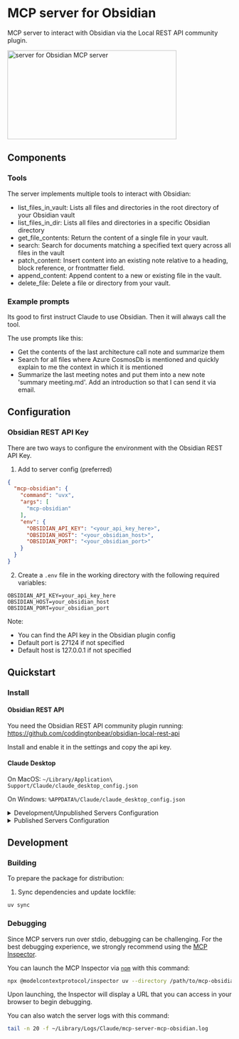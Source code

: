 # MCP server for Obsidian

MCP server to interact with Obsidian via the Local REST API community plugin.

<a href="https://glama.ai/mcp/servers/3wko1bhuek"><img width="380" height="200" src="https://glama.ai/mcp/servers/3wko1bhuek/badge" alt="server for Obsidian MCP server" /></a>

## Components

### Tools

The server implements multiple tools to interact with Obsidian:

- list_files_in_vault: Lists all files and directories in the root directory of your Obsidian vault
- list_files_in_dir: Lists all files and directories in a specific Obsidian directory
- get_file_contents: Return the content of a single file in your vault.
- search: Search for documents matching a specified text query across all files in the vault
- patch_content: Insert content into an existing note relative to a heading, block reference, or frontmatter field.
- append_content: Append content to a new or existing file in the vault.
- delete_file: Delete a file or directory from your vault.

### Example prompts

Its good to first instruct Claude to use Obsidian. Then it will always call the tool.

The use prompts like this:
- Get the contents of the last architecture call note and summarize them
- Search for all files where Azure CosmosDb is mentioned and quickly explain to me the context in which it is mentioned
- Summarize the last meeting notes and put them into a new note 'summary meeting.md'. Add an introduction so that I can send it via email.

## Configuration

### Obsidian REST API Key

There are two ways to configure the environment with the Obsidian REST API Key. 

1. Add to server config (preferred)

```json
{
  "mcp-obsidian": {
    "command": "uvx",
    "args": [
      "mcp-obsidian"
    ],
    "env": {
      "OBSIDIAN_API_KEY": "<your_api_key_here>",
      "OBSIDIAN_HOST": "<your_obsidian_host>",
      "OBSIDIAN_PORT": "<your_obsidian_port>"
    }
  }
}
```

2. Create a `.env` file in the working directory with the following required variables:

```
OBSIDIAN_API_KEY=your_api_key_here
OBSIDIAN_HOST=your_obsidian_host
OBSIDIAN_PORT=your_obsidian_port
```

Note:
- You can find the API key in the Obsidian plugin config
- Default port is 27124 if not specified
- Default host is 127.0.0.1 if not specified

## Quickstart

### Install

#### Obsidian REST API

You need the Obsidian REST API community plugin running: https://github.com/coddingtonbear/obsidian-local-rest-api

Install and enable it in the settings and copy the api key.

#### Claude Desktop

On MacOS: `~/Library/Application\ Support/Claude/claude_desktop_config.json`

On Windows: `%APPDATA%/Claude/claude_desktop_config.json`

<details>
  <summary>Development/Unpublished Servers Configuration</summary>
  
```json
{
  "mcpServers": {
    "mcp-obsidian": {
      "command": "uv",
      "args": [
        "--directory",
        "<dir_to>/mcp-obsidian",
        "run",
        "mcp-obsidian"
      ],
      "env": {
        "OBSIDIAN_API_KEY": "<your_api_key_here>",
        "OBSIDIAN_HOST": "<your_obsidian_host>",
        "OBSIDIAN_PORT": "<your_obsidian_port>"
      }
    }
  }
}
```
</details>

<details>
  <summary>Published Servers Configuration</summary>
  
```json
{
  "mcpServers": {
    "mcp-obsidian": {
      "command": "uvx",
      "args": [
        "mcp-obsidian"
      ],
      "env": {
        "OBSIDIAN_API_KEY": "<YOUR_OBSIDIAN_API_KEY>",
        "OBSIDIAN_HOST": "<your_obsidian_host>",
        "OBSIDIAN_PORT": "<your_obsidian_port>"
      }
    }
  }
}
```
</details>

## Development

### Building

To prepare the package for distribution:

1. Sync dependencies and update lockfile:
```bash
uv sync
```

### Debugging

Since MCP servers run over stdio, debugging can be challenging. For the best debugging
experience, we strongly recommend using the [MCP Inspector](https://github.com/modelcontextprotocol/inspector).

You can launch the MCP Inspector via [`npm`](https://docs.npmjs.com/downloading-and-installing-node-js-and-npm) with this command:

```bash
npx @modelcontextprotocol/inspector uv --directory /path/to/mcp-obsidian run mcp-obsidian
```

Upon launching, the Inspector will display a URL that you can access in your browser to begin debugging.

You can also watch the server logs with this command:

```bash
tail -n 20 -f ~/Library/Logs/Claude/mcp-server-mcp-obsidian.log
```
